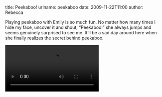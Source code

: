 title: Peekaboo!
urlname: peekaboo
date: 2009-11-22T11:00
author: Rebecca

Playing peekaboo with Emily is so much fun. No matter how many times I hide my
face, uncover it and shout, &ldquo;Peekaboo!&rdquo; she always jumps and seems
genuinely surprised to see me. It&#x02bc;ll be a sad day around here when she
finally realizes the secret behind peekaboo.

<video controls preload="metadata">
    <source src="{static}/images/2009-11-21-peekaboo.mp4" type="video/mp4">
</video>
